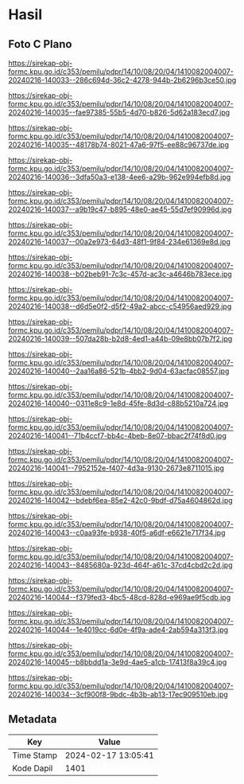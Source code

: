 # Hasil

## Foto C Plano

https://sirekap-obj-formc.kpu.go.id/c353/pemilu/pdpr/14/10/08/20/04/1410082004007-20240216-140033--286c694d-36c2-4278-944b-2b6296b3ce50.jpg

https://sirekap-obj-formc.kpu.go.id/c353/pemilu/pdpr/14/10/08/20/04/1410082004007-20240216-140035--fae97385-55b5-4d70-b826-5d62a183ecd7.jpg

https://sirekap-obj-formc.kpu.go.id/c353/pemilu/pdpr/14/10/08/20/04/1410082004007-20240216-140035--48178b74-8021-47a6-97f5-ee88c96737de.jpg

https://sirekap-obj-formc.kpu.go.id/c353/pemilu/pdpr/14/10/08/20/04/1410082004007-20240216-140036--3dfa50a3-e138-4ee6-a29b-962e994efb8d.jpg

https://sirekap-obj-formc.kpu.go.id/c353/pemilu/pdpr/14/10/08/20/04/1410082004007-20240216-140037--a9b19c47-b895-48e0-ae45-55d7ef90996d.jpg

https://sirekap-obj-formc.kpu.go.id/c353/pemilu/pdpr/14/10/08/20/04/1410082004007-20240216-140037--00a2e973-64d3-48f1-9f84-234e61369e8d.jpg

https://sirekap-obj-formc.kpu.go.id/c353/pemilu/pdpr/14/10/08/20/04/1410082004007-20240216-140038--b02beb91-7c3c-457d-ac3c-a4646b783ece.jpg

https://sirekap-obj-formc.kpu.go.id/c353/pemilu/pdpr/14/10/08/20/04/1410082004007-20240216-140038--d6d5e0f2-d5f2-49a2-abcc-c54956aed929.jpg

https://sirekap-obj-formc.kpu.go.id/c353/pemilu/pdpr/14/10/08/20/04/1410082004007-20240216-140039--507da28b-b2d8-4ed1-a44b-09e8bb07b7f2.jpg

https://sirekap-obj-formc.kpu.go.id/c353/pemilu/pdpr/14/10/08/20/04/1410082004007-20240216-140040--2aa16a86-521b-4bb2-9d04-63acfac08557.jpg

https://sirekap-obj-formc.kpu.go.id/c353/pemilu/pdpr/14/10/08/20/04/1410082004007-20240216-140040--0311e8c9-1e8d-45fe-8d3d-c88b5210a724.jpg

https://sirekap-obj-formc.kpu.go.id/c353/pemilu/pdpr/14/10/08/20/04/1410082004007-20240216-140041--71b4ccf7-bb4c-4beb-8e07-bbac2f74f8d0.jpg

https://sirekap-obj-formc.kpu.go.id/c353/pemilu/pdpr/14/10/08/20/04/1410082004007-20240216-140041--7952152e-f407-4d3a-9130-2673e8711015.jpg

https://sirekap-obj-formc.kpu.go.id/c353/pemilu/pdpr/14/10/08/20/04/1410082004007-20240216-140042--bdebf6ea-85e2-42c0-9bdf-d75a4604862d.jpg

https://sirekap-obj-formc.kpu.go.id/c353/pemilu/pdpr/14/10/08/20/04/1410082004007-20240216-140043--c0aa93fe-b938-40f5-a6df-e6621e717f34.jpg

https://sirekap-obj-formc.kpu.go.id/c353/pemilu/pdpr/14/10/08/20/04/1410082004007-20240216-140043--8485680a-923d-464f-a61c-37cd4cbd2c2d.jpg

https://sirekap-obj-formc.kpu.go.id/c353/pemilu/pdpr/14/10/08/20/04/1410082004007-20240216-140044--f379fed3-4bc5-48cd-828d-e969ae9f5cdb.jpg

https://sirekap-obj-formc.kpu.go.id/c353/pemilu/pdpr/14/10/08/20/04/1410082004007-20240216-140044--1e4019cc-6d0e-4f9a-ade4-2ab594a313f3.jpg

https://sirekap-obj-formc.kpu.go.id/c353/pemilu/pdpr/14/10/08/20/04/1410082004007-20240216-140045--b8bbdd1a-3e9d-4ae5-a1cb-17413f8a39c4.jpg

https://sirekap-obj-formc.kpu.go.id/c353/pemilu/pdpr/14/10/08/20/04/1410082004007-20240216-140034--3cf900f8-9bdc-4b3b-ab13-17ec909510eb.jpg


## Metadata

| Key        | Value               |
| ---------- | ------------------- |
| Time Stamp | 2024-02-17 13:05:41 |
| Kode Dapil | 1401                |




